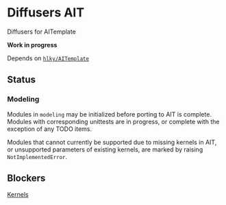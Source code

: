 # Diffusers AIT

Diffusers for AITemplate

**Work in progress**

Depends on [`hlky/AITemplate`](https://github.com/hlky/AITemplate)

## Status

### Modeling

Modules in `modeling` may be initialized before porting to AIT is complete. Modules with corresponding unittests are in progress, or complete with the exception of any TODO items.

Modules that cannot currently be supported due to missing kernels in AIT, or unsupported parameters of existing kernels, are marked by raising `NotImplementedError`.

## Blockers

[Kernels](KERNELS.md)
